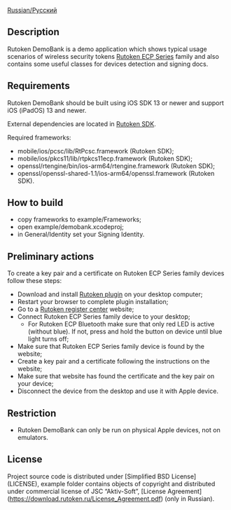 [Russian/Русский](README_RUS.mdown) 

## Description

Rutoken DemoBank is a demo application which shows typical usage scenarios of wireless security tokens 
[Rutoken ECP Series](https://www.rutoken.ru/products/all/rutoken-ecp/) family and also contains some useful classes for devices detection and signing docs.

## Requirements

Rutoken DemoBank should be built using iOS SDK 13 or newer and support iOS (iPadOS) 13 and newer.

External dependencies are located in [Rutoken SDK](http://www.rutoken.ru/developers/sdk/).

Required frameworks:
* mobile/ios/pcsc/lib/RtPcsc.framework (Rutoken SDK);
* mobile/ios/pkcs11/lib/rtpkcs11ecp.framework (Rutoken SDK);
* openssl/rtengine/bin/ios-arm64/rtengine.framework (Rutoken SDK);
* openssl/openssl-shared-1.1/ios-arm64/openssl.framework (Rutoken SDK).

## How to build

* copy frameworks to example/Frameworks;
* open example/demobank.xcodeproj;
* in General/Identity set your Signing Identity.

## Preliminary actions

To create a key pair and a certificate on Rutoken ECP Series family devices follow these steps:

* Download and install [Rutoken plugin](https://www.rutoken.ru/products/all/rutoken-plugin/) on your desktop computer;
* Restart your browser to complete plugin installation;
* Go to a [Rutoken register center](https://ra.rutoken.ru) website;
* Connect Rutoken ECP Series family device to your desktop;
    * For Rutoken ECP Bluetooth make sure that only red LED is active (without blue). 
    If not, press and hold the button on device until blue light turns off;
* Make sure that Rutoken ECP Series family device is found by the website;
* Create a key pair and a certificate following the instructions on the website;
* Make sure that website has found the certificate and the key pair on your device;
* Disconnect the device from the desktop and use it with Apple device.

## Restriction

* Rutoken DemoBank can only be run on physical Apple devices, not on emulators.

## License

Project source code is distributed under [Simplified BSD License] (LICENSE),
example folder contains objects of copyright and distributed under commercial license of JSC “Aktiv-Soft”, [License Agreement] (https://download.rutoken.ru/License_Agreement.pdf) (only in Russian).

